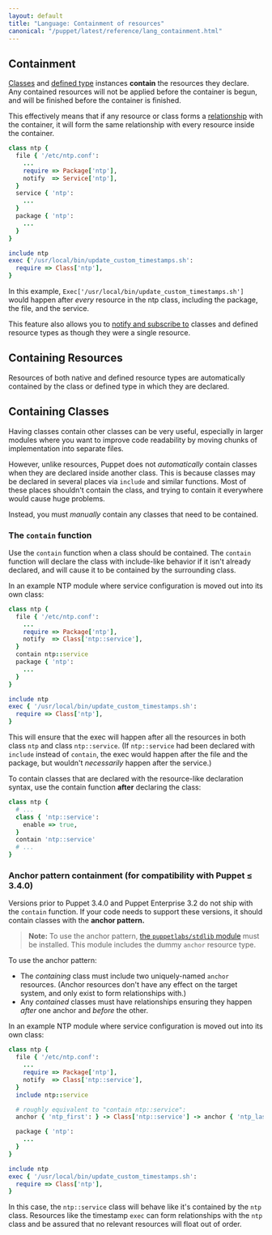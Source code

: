 ```yaml
---
layout: default
title: "Language: Containment of resources"
canonical: "/puppet/latest/reference/lang_containment.html"
---
```


[stdlib]: http://forge.puppetlabs.com/puppetlabs/stdlib
[classes]: ./lang_classes.html
[definedtype]: ./lang_defined_types.html
[relationship]: ./lang_relationships.html
[notify]: ./lang_relationships.html#refreshing-and-notification

## Containment


[Classes][] and [defined type][definedtype] instances **contain** the resources they declare. Any contained resources will not be applied before the container is begun, and will be finished before the container is finished.

This effectively means that if any resource or class forms a [relationship][] with the container, it will form the same relationship with every resource inside the container.

~~~ ruby
class ntp {
  file { '/etc/ntp.conf':
    ...
    require => Package['ntp'],
    notify  => Service['ntp'],
  }
  service { 'ntp':
    ...
  }
  package { 'ntp':
    ...
  }
}

include ntp
exec {'/usr/local/bin/update_custom_timestamps.sh':
  require => Class['ntp'],
}
~~~

In this example, `Exec['/usr/local/bin/update_custom_timestamps.sh']` would happen after _every_ resource in the ntp class, including the package, the file, and the service.

This feature also allows you to [notify and subscribe to][notify] classes and defined resource types as though they were a single resource.

## Containing Resources


Resources of both native and defined resource types are automatically contained by the class or defined type in which they are declared.


## Containing Classes

Having classes contain other classes can be very useful, especially in larger modules where you want to improve code readability by moving chunks of implementation into separate files.

However, unlike resources, Puppet does not _automatically_ contain classes when they are declared inside another class. This is because classes may be declared in several places via `include` and similar functions. Most of these places shouldn't contain the class, and trying to contain it everywhere would cause huge problems.

Instead, you must _manually_ contain any classes that need to be contained.

### The `contain` function

Use the `contain` function when a class should be contained. The `contain` function will declare the class with include-like behavior if it isn't already declared, and will cause it to be contained by the surrounding class.

In an example NTP module where service configuration is moved out into its own class:

~~~ ruby
class ntp {
  file { '/etc/ntp.conf':
    ...
    require => Package['ntp'],
    notify  => Class['ntp::service'],
  }
  contain ntp::service
  package { 'ntp':
    ...
  }
}

include ntp
exec { '/usr/local/bin/update_custom_timestamps.sh':
  require => Class['ntp'],
}
~~~

This will ensure that the exec will happen after all the resources in both class `ntp` and class `ntp::service`. (If `ntp::service` had been declared with `include` instead of `contain`, the exec would happen after the file and the package, but wouldn't _necessarily_ happen after the service.)

To contain classes that are declared with the resource-like declaration syntax, use the contain function **after** declaring the class:

~~~ ruby
class ntp {
  # ...
  class { 'ntp::service':
    enable => true,
  }
  contain 'ntp::service'
  # ...
}
~~~

### Anchor pattern containment (for compatibility with Puppet ≤ 3.4.0)

Versions prior to Puppet 3.4.0 and Puppet Enterprise 3.2 do not ship with the `contain` function. If your code needs to support these versions, it should contain classes with the **anchor pattern.**

> **Note:** To use the anchor pattern, [the `puppetlabs/stdlib` module][stdlib] must be installed. This module includes the dummy `anchor` resource type.

To use the anchor pattern:

* The _containing_ class must include two uniquely-named `anchor` resources. (Anchor resources don't have any effect on the target system, and only exist to form relationships with.)
* Any _contained_ classes must have relationships ensuring they happen _after_ one anchor and _before_ the other.

In an example NTP module where service configuration is moved out into its own class:

~~~ ruby
class ntp {
  file { '/etc/ntp.conf':
    ...
    require => Package['ntp'],
    notify  => Class['ntp::service'],
  }
  include ntp::service

  # roughly equivalent to "contain ntp::service":
  anchor { 'ntp_first': } -> Class['ntp::service'] -> anchor { 'ntp_last': }

  package { 'ntp':
    ...
  }
}

include ntp
exec { '/usr/local/bin/update_custom_timestamps.sh':
  require => Class['ntp'],
}
~~~

In this case, the `ntp::service` class will behave like it's contained by the `ntp` class. Resources like the timestamp `exec` can form relationships with the `ntp` class and be assured that no relevant resources will float out of order.

